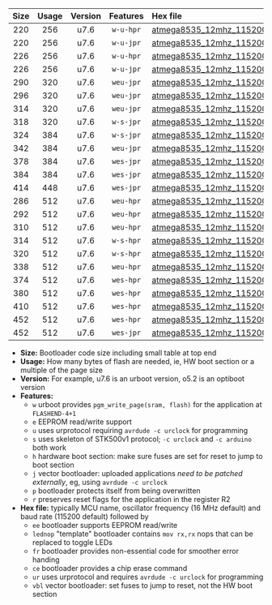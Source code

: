|Size|Usage|Version|Features|Hex file|
|:-:|:-:|:-:|:-:|:--|
|220|256|u7.6|`w-u-hpr`|[atmega8535_12mhz_115200bps_ur.hex](https://raw.githubusercontent.com/stefanrueger/urboot/main/bootloaders/atmega8535/fcpu_12mhz/115200_bps/atmega8535_12mhz_115200bps_ur.hex)|
|220|256|u7.6|`w-u-jpr`|[atmega8535_12mhz_115200bps_ur_vbl.hex](https://raw.githubusercontent.com/stefanrueger/urboot/main/bootloaders/atmega8535/fcpu_12mhz/115200_bps/atmega8535_12mhz_115200bps_ur_vbl.hex)|
|226|256|u7.6|`w-u-hpr`|[atmega8535_12mhz_115200bps_lednop_ur.hex](https://raw.githubusercontent.com/stefanrueger/urboot/main/bootloaders/atmega8535/fcpu_12mhz/115200_bps/atmega8535_12mhz_115200bps_lednop_ur.hex)|
|226|256|u7.6|`w-u-jpr`|[atmega8535_12mhz_115200bps_lednop_ur_vbl.hex](https://raw.githubusercontent.com/stefanrueger/urboot/main/bootloaders/atmega8535/fcpu_12mhz/115200_bps/atmega8535_12mhz_115200bps_lednop_ur_vbl.hex)|
|290|320|u7.6|`weu-jpr`|[atmega8535_12mhz_115200bps_ee_ur_vbl.hex](https://raw.githubusercontent.com/stefanrueger/urboot/main/bootloaders/atmega8535/fcpu_12mhz/115200_bps/atmega8535_12mhz_115200bps_ee_ur_vbl.hex)|
|296|320|u7.6|`weu-jpr`|[atmega8535_12mhz_115200bps_ee_lednop_ur_vbl.hex](https://raw.githubusercontent.com/stefanrueger/urboot/main/bootloaders/atmega8535/fcpu_12mhz/115200_bps/atmega8535_12mhz_115200bps_ee_lednop_ur_vbl.hex)|
|314|320|u7.6|`weu-jpr`|[atmega8535_12mhz_115200bps_ee_lednop_fr_ur_vbl.hex](https://raw.githubusercontent.com/stefanrueger/urboot/main/bootloaders/atmega8535/fcpu_12mhz/115200_bps/atmega8535_12mhz_115200bps_ee_lednop_fr_ur_vbl.hex)|
|318|320|u7.6|`w-s-jpr`|[atmega8535_12mhz_115200bps_vbl.hex](https://raw.githubusercontent.com/stefanrueger/urboot/main/bootloaders/atmega8535/fcpu_12mhz/115200_bps/atmega8535_12mhz_115200bps_vbl.hex)|
|324|384|u7.6|`w-s-jpr`|[atmega8535_12mhz_115200bps_lednop_vbl.hex](https://raw.githubusercontent.com/stefanrueger/urboot/main/bootloaders/atmega8535/fcpu_12mhz/115200_bps/atmega8535_12mhz_115200bps_lednop_vbl.hex)|
|342|384|u7.6|`weu-jpr`|[atmega8535_12mhz_115200bps_ee_lednop_fr_ce_ur_vbl.hex](https://raw.githubusercontent.com/stefanrueger/urboot/main/bootloaders/atmega8535/fcpu_12mhz/115200_bps/atmega8535_12mhz_115200bps_ee_lednop_fr_ce_ur_vbl.hex)|
|378|384|u7.6|`wes-jpr`|[atmega8535_12mhz_115200bps_ee_vbl.hex](https://raw.githubusercontent.com/stefanrueger/urboot/main/bootloaders/atmega8535/fcpu_12mhz/115200_bps/atmega8535_12mhz_115200bps_ee_vbl.hex)|
|384|384|u7.6|`wes-jpr`|[atmega8535_12mhz_115200bps_ee_lednop_vbl.hex](https://raw.githubusercontent.com/stefanrueger/urboot/main/bootloaders/atmega8535/fcpu_12mhz/115200_bps/atmega8535_12mhz_115200bps_ee_lednop_vbl.hex)|
|414|448|u7.6|`wes-jpr`|[atmega8535_12mhz_115200bps_ee_lednop_fr_vbl.hex](https://raw.githubusercontent.com/stefanrueger/urboot/main/bootloaders/atmega8535/fcpu_12mhz/115200_bps/atmega8535_12mhz_115200bps_ee_lednop_fr_vbl.hex)|
|286|512|u7.6|`weu-hpr`|[atmega8535_12mhz_115200bps_ee_ur.hex](https://raw.githubusercontent.com/stefanrueger/urboot/main/bootloaders/atmega8535/fcpu_12mhz/115200_bps/atmega8535_12mhz_115200bps_ee_ur.hex)|
|292|512|u7.6|`weu-hpr`|[atmega8535_12mhz_115200bps_ee_lednop_ur.hex](https://raw.githubusercontent.com/stefanrueger/urboot/main/bootloaders/atmega8535/fcpu_12mhz/115200_bps/atmega8535_12mhz_115200bps_ee_lednop_ur.hex)|
|310|512|u7.6|`weu-hpr`|[atmega8535_12mhz_115200bps_ee_lednop_fr_ur.hex](https://raw.githubusercontent.com/stefanrueger/urboot/main/bootloaders/atmega8535/fcpu_12mhz/115200_bps/atmega8535_12mhz_115200bps_ee_lednop_fr_ur.hex)|
|314|512|u7.6|`w-s-hpr`|[atmega8535_12mhz_115200bps.hex](https://raw.githubusercontent.com/stefanrueger/urboot/main/bootloaders/atmega8535/fcpu_12mhz/115200_bps/atmega8535_12mhz_115200bps.hex)|
|320|512|u7.6|`w-s-hpr`|[atmega8535_12mhz_115200bps_lednop.hex](https://raw.githubusercontent.com/stefanrueger/urboot/main/bootloaders/atmega8535/fcpu_12mhz/115200_bps/atmega8535_12mhz_115200bps_lednop.hex)|
|338|512|u7.6|`weu-hpr`|[atmega8535_12mhz_115200bps_ee_lednop_fr_ce_ur.hex](https://raw.githubusercontent.com/stefanrueger/urboot/main/bootloaders/atmega8535/fcpu_12mhz/115200_bps/atmega8535_12mhz_115200bps_ee_lednop_fr_ce_ur.hex)|
|374|512|u7.6|`wes-hpr`|[atmega8535_12mhz_115200bps_ee.hex](https://raw.githubusercontent.com/stefanrueger/urboot/main/bootloaders/atmega8535/fcpu_12mhz/115200_bps/atmega8535_12mhz_115200bps_ee.hex)|
|380|512|u7.6|`wes-hpr`|[atmega8535_12mhz_115200bps_ee_lednop.hex](https://raw.githubusercontent.com/stefanrueger/urboot/main/bootloaders/atmega8535/fcpu_12mhz/115200_bps/atmega8535_12mhz_115200bps_ee_lednop.hex)|
|410|512|u7.6|`wes-hpr`|[atmega8535_12mhz_115200bps_ee_lednop_fr.hex](https://raw.githubusercontent.com/stefanrueger/urboot/main/bootloaders/atmega8535/fcpu_12mhz/115200_bps/atmega8535_12mhz_115200bps_ee_lednop_fr.hex)|
|452|512|u7.6|`wes-hpr`|[atmega8535_12mhz_115200bps_ee_lednop_fr_ce.hex](https://raw.githubusercontent.com/stefanrueger/urboot/main/bootloaders/atmega8535/fcpu_12mhz/115200_bps/atmega8535_12mhz_115200bps_ee_lednop_fr_ce.hex)|
|452|512|u7.6|`wes-jpr`|[atmega8535_12mhz_115200bps_ee_lednop_fr_ce_vbl.hex](https://raw.githubusercontent.com/stefanrueger/urboot/main/bootloaders/atmega8535/fcpu_12mhz/115200_bps/atmega8535_12mhz_115200bps_ee_lednop_fr_ce_vbl.hex)|

- **Size:** Bootloader code size including small table at top end
- **Usage:** How many bytes of flash are needed, ie, HW boot section or a multiple of the page size
- **Version:** For example, u7.6 is an urboot version, o5.2 is an optiboot version
- **Features:**
  + `w` urboot provides `pgm_write_page(sram, flash)` for the application at `FLASHEND-4+1`
  + `e` EEPROM read/write support
  + `u` uses urprotocol requiring `avrdude -c urclock` for programming
  + `s` uses skeleton of STK500v1 protocol; `-c urclock` and `-c arduino` both work
  + `h` hardware boot section: make sure fuses are set for reset to jump to boot section
  + `j` vector bootloader: uploaded applications *need to be patched externally*, eg, using `avrdude -c urclock`
  + `p` bootloader protects itself from being overwritten
  + `r` preserves reset flags for the application in the register R2
- **Hex file:** typically MCU name, oscillator frequency (16 MHz default) and baud rate (115200 default) followed by
  + `ee` bootloader supports EEPROM read/write
  + `lednop` "template" bootloader contains `mov rx,rx` nops that can be replaced to toggle LEDs
  + `fr` bootloader provides non-essential code for smoother error handing
  + `ce` bootloader provides a chip erase command
  + `ur` uses urprotocol and requires `avrdude -c urclock` for programming
  + `vbl` vector bootloader: set fuses to jump to reset, not the HW boot section
